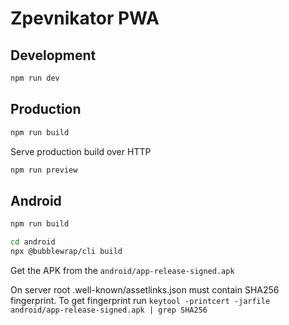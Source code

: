 # Zpevnikator PWA

## Development

```bash
npm run dev
```

## Production

```bash
npm run build
```

Serve production build over HTTP

```bash
npm run preview
```

## Android

```bash
npm run build
```

```bash
cd android
npx @bubblewrap/cli build
```
Get the APK from the `android/app-release-signed.apk`

On server root .well-known/assetlinks.json must contain SHA256 fingerprint. To get fingerprint run `keytool -printcert -jarfile android/app-release-signed.apk | grep SHA256`